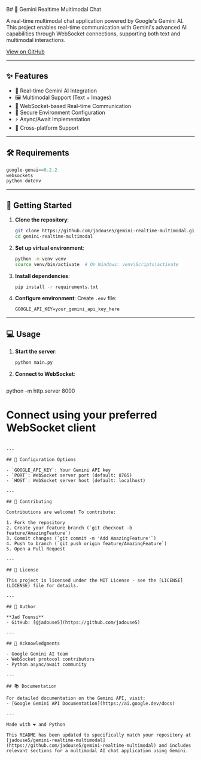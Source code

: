B# 🤖 Gemini Realtime Multimodal Chat

A real-time multimodal chat application powered by Google's Gemini AI. This project enables real-time communication with Gemini's advanced AI capabilities through WebSocket connections, supporting both text and multimodal interactions.

[View on GitHub](https://github.com/jadouse5/gemini-realtime-multimodal)

---

## ✨ Features

- 🎯 Real-time Gemini AI Integration
- 🖼️ Multimodal Support (Text + Images)
- 🔄 WebSocket-based Real-time Communication
- 🔐 Secure Environment Configuration
- ⚡ Async/Await Implementation
- 📱 Cross-platform Support

---

## 🛠️ Requirements

```python
google-genai==0.2.2
websockets
python-dotenv
```

---

## 🚀 Getting Started

1. **Clone the repository**:
   ```bash
   git clone https://github.com/jadouse5/gemini-realtime-multimodal.git
   cd gemini-realtime-multimodal
   ```

2. **Set up virtual environment**:
   ```bash
   python -m venv venv
   source venv/bin/activate  # On Windows: venv\Scripts\activate
   ```

3. **Install dependencies**:
   ```bash
   pip install -r requirements.txt
   ```

4. **Configure environment**:
   Create `.env` file:
   ```env
   GOOGLE_API_KEY=your_gemini_api_key_here
   ```

---

## 💻 Usage

1. **Start the server**:
   ```bash
   python main.py
   ```

2. **Connect to WebSocket**:
   ```bash
python -m http.server 8000
   # Connect using your preferred WebSocket client
   ```

---

## 🔧 Configuration Options

- `GOOGLE_API_KEY`: Your Gemini API key
- `PORT`: WebSocket server port (default: 8765)
- `HOST`: WebSocket server host (default: localhost)

---

## 🤝 Contributing

Contributions are welcome! To contribute:

1. Fork the repository
2. Create your feature branch (`git checkout -b feature/AmazingFeature`)
3. Commit changes (`git commit -m 'Add AmazingFeature'`)
4. Push to branch (`git push origin feature/AmazingFeature`)
5. Open a Pull Request

---

## 📝 License

This project is licensed under the MIT License - see the [LICENSE](LICENSE) file for details.

---

## 👤 Author

**Jad Tounsi**
- GitHub: [@jadouse5](https://github.com/jadouse5)

---

## 🙏 Acknowledgments

- Google Gemini AI team
- WebSocket protocol contributors
- Python async/await community

---

## 📚 Documentation

For detailed documentation on the Gemini API, visit:
- [Google Gemini API Documentation](https://ai.google.dev/docs)

---

Made with ❤️ and Python

This README has been updated to specifically match your repository at [jadouse5/gemini-realtime-multimodal](https://github.com/jadouse5/gemini-realtime-multimodal) and includes relevant sections for a multimodal AI chat application using Gemini.

